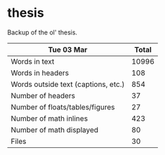 thesis
======
Backup of the ol' thesis.

Tue 03 Mar | Total
---|---
Words in text| 10996
Words in headers| 108
Words outside text (captions, etc.)| 854
Number of headers| 37
Number of floats/tables/figures| 27
Number of math inlines| 423
Number of math displayed| 80
Files| 30

